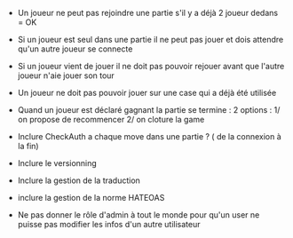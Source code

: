 - Un joueur ne peut pas rejoindre une partie s'il y a déjà 2 joueur dedans = OK

- Si un joueur est seul dans une partie il ne peut pas jouer et dois attendre qu'un autre joueur se connecte

- Si un joueur vient de jouer il ne doit pas pouvoir rejouer avant que l'autre joueur n'aie jouer son tour 

- Un joueur ne doit pas pouvoir jouer sur une case qui a déjà été utilisée

- Quand un joueur est déclaré gagnant la partie se termine :
2 options : 
1/ on propose de recommencer 
2/ on cloture la game 

- Inclure CheckAuth a chaque move dans une partie ? ( de la connexion à la fin)

- Inclure le versionning 
- Inclure la gestion de la traduction
- inclure la gestion de la norme HATEOAS

- Ne pas donner le rôle d'admin à tout le monde pour qu'un user ne puisse pas modifier les infos d'un autre utilisateur 